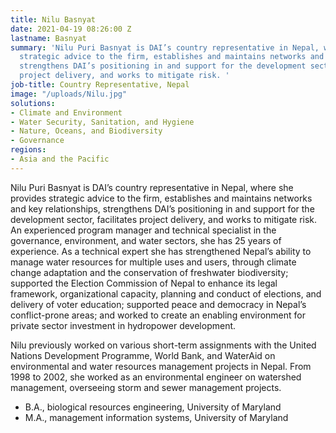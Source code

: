 ```yaml
---
title: Nilu Basnyat
date: 2021-04-19 08:26:00 Z
lastname: Basnyat
summary: 'Nilu Puri Basnyat is DAI’s country representative in Nepal, where she provides
  strategic advice to the firm, establishes and maintains networks and key relationships,
  strengthens DAI’s positioning in and support for the development sector, facilitates
  project delivery, and works to mitigate risk. '
job-title: Country Representative, Nepal
image: "/uploads/Nilu.jpg"
solutions:
- Climate and Environment
- Water Security, Sanitation, and Hygiene
- Nature, Oceans, and Biodiversity
- Governance
regions:
- Asia and the Pacific
---
```


Nilu Puri Basnyat is DAI’s country representative in Nepal, where she provides strategic advice to the firm, establishes and maintains networks and key relationships, strengthens DAI’s positioning in and support for the development sector, facilitates project delivery, and works to mitigate risk. An experienced program manager and technical specialist in the governance, environment, and water sectors, she has 25 years of experience. As a technical expert she has strengthened Nepal’s ability to manage water resources for multiple uses and users, through climate change adaptation and the conservation of freshwater biodiversity; supported the Election Commission of Nepal to enhance its legal framework, organizational capacity, planning and conduct of elections, and delivery of voter education; supported peace and democracy in Nepal’s conflict-prone areas; and worked to create an enabling environment for private sector investment in hydropower development.

Nilu previously worked on various short-term assignments with the United Nations Development Programme, World Bank, and WaterAid on environmental and water resources management projects in Nepal. From 1998 to 2002, she worked as an environmental engineer on watershed management, overseeing storm and sewer management projects. 

* B.A., biological resources engineering, University of Maryland
* M.A., management information systems, University of Maryland 